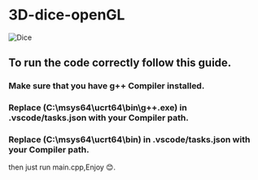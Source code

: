 # 3D-dice-openGL
![Dice](https://github.com/user-attachments/assets/c0d30c7a-ab91-4d30-a08a-b2dd495299e5)
## To run the code correctly follow this guide.

### Make sure that you have g++ Compiler installed.
### Replace (C:\\msys64\\ucrt64\\bin\\g++.exe) in .vscode/tasks.json with your Compiler path.
### Replace (C:\\msys64\\ucrt64\\bin) in .vscode/tasks.json with your Compiler path.

then just run main.cpp,Enjoy 😊. 

